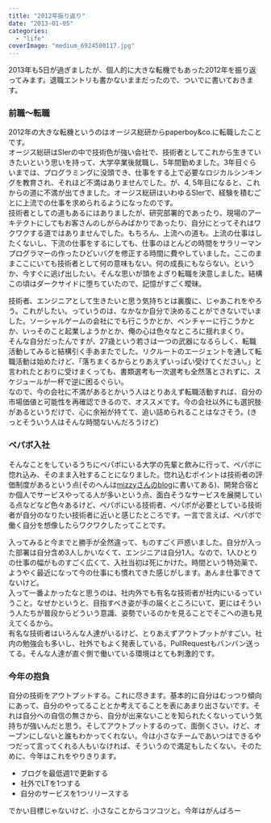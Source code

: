 ```yaml
---
title: "2012年振り返り"
date: "2013-01-05"
categories: 
  - "life"
coverImage: "medium_6924500117.jpg"
---
```


2013年も5日が過ぎましたが、個人的に大きな転機でもあった2012年を振り返ってみます。退職エントリも書かないままだったので、ついでに書いておきます。

### 前職〜転職

2012年の大きな転機というのはオージス総研からpaperboy&co.に転職したことです。  
オージス総研はSIerの中で技術色が強い会社で、技術者としてこれから生きていきたいという思いを持って、大学卒業後就職し、5年間勤めました。3年目ぐらいまでは、プログラミングに没頭でき、仕事をする上で必要なロジカルシンキングを教育され、それほど不満はありませんでした。が、4, 5年目になると、これからの道に不満が出てきました。オージス総研はいわゆるSIerで、経験を積むごとに上流での仕事を求められるようになったのです。  
技術者としての道もあるにはありましたが、研究部署的であったり、現場のアーキテクトにしてもお客さんのしがらみばかりであったり、自分にとってそれはワクワクする道ではありませんでした。もちろん、上流への道も。上流の仕事はしたくないし、下流の仕事をするにしても、仕事のほとんどの時間をサラリーマンプログラマーの作ったひどいバグを修正する時間に費やしていました。ここのままここにいても技術者として何の意味もない。何の成長にもならない。というか、今すぐに逃げ出したい。そんな思いが頭をよぎり転職を決意しました。結構この頃はダークサイドに堕ちていたので、記憶がすごく曖昧。

技術者、エンジニアとして生きたいと思う気持ちとは裏腹に、じゃあこれをやろう。これがしたい。っていうのは、なかなか自分で決めることができないでいました。ソーシャルゲームの会社にでも行こうかとか、ベンチャーに行こうかとか、いっそのこと起業しようかとか、俺の心は色々なところに揺れまくり。  
そんな自分だったんですが、27歳という若さは一つの武器になるらしく、転職活動してみると結構引く手あまたでした。リクルートのエージェントを通して転職活動は始めたけど、「落ちまくるからとりあえずいっぱい受けてください。」と言われたとおりに受けまくっても、書類選考も一次選考も全然落とされずに、スケジュールが一杯で逆に困るぐらい。  
なので、今の会社に不満があるとかいう人はとりあえず転職活動すれば、自分の市場価値と可能性を再確認できるので、オススメです。今の会社以外にも選択肢があるというだけで、心に余裕が持てて、追い詰められることはなさそう。(きっとそういう人はそんな時間ないんだろうけど)

### ペパボ入社

そんなことをしているうちにペパボにいる大学の先輩と飲みに行って、ペパボに惚れ込み、そのまま入社することになりました。惚れ込むポイントは技術者の評価制度があるという点(そのへんは[mizzyさんのblog](http://mizzy.org/blog/2012/12/31/1/)に書いてある)、開発合宿とか個人でサービスやってる人が多いという点、面白そうなサービスを展開している点などなど色々あるけど、ペパボにいる技術者、ペパボが必要としている技術者が自分のなりたい技術者に近いと感じたところです。一言で言えば、ペパボで働く自分を想像したらワクワクしたってことです。

入ってみると今までと勝手が全然違って、ものすごく戸惑いました。自分が入った部署は自分含め3人しかいなくて、エンジニアは自分1人。なので、1人ひとりの仕事の幅がものすごく広くて、入社当初は死にかけた。時間という特効薬で、ようやく最近になって今の仕事にも慣れてきた感じがします。あんま仕事できてないけど。  
入って一番よかったなと思うのは、社内外でも有名な技術者が社内にいるっていうこと。なぜかというと、目指すべき姿が手の届くところにいて、更にはそういう人たちが普段からどういう意識、姿勢でいるのかを見ることでそこへの道も見えてくるから。  
有名な技術者はいろんな人達がいるけど、とりあえずアウトプットがすごい。社内の勉強会も多いし、社外でもよく発表している。PullRequestもバンバン送ってる。そんな人達が直ぐ側で働いている環境はとても刺激的です。

### 今年の抱負

自分の技術をアウトプットする。これに尽きます。基本的に自分はむっつり傾向にあって、自分のやってることとか考えてることを表にあまり出さないです。それは自分への自信の無さから、自分が出来ないことを知られたくないっていう気持ちが強いんだと思う。そしてアウトプットするのって、面倒くさい。けど、オープンにしないと誰もわかってくれない。今は小さなチームであいつはできるやつだって言ってくれる人もいなければ、そういうので満足もしたくない。そのために、今年はこれをやりきります。

- ブログを最低週1で更新する
- 社外でLTを1つする
- 自分のサービスを1つリリースする

でかい目標じゃないけど、小さなことからコツコツと。今年はがんばろー
